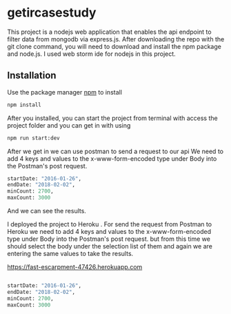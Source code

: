 # getircasestudy

This project is a nodejs web application that enables the api endpoint to filter data from mongodb via express.js.
After downloading the repo with the git clone command, you will need to download and install the npm package and node.js.
I used web storm ide for nodejs in this project.

## Installation

Use the package manager [npm](https://pip.pypa.io/en/stable/) to install
```bash
npm install
```
After you installed, you can start the project from terminal with access the project folder and you can get in with using 

```bash
npm run start:dev
```
After we get in we can use postman to send a request to our api
We need to add 4 keys and values to the x-www-form-encoded type under Body into the Postman's post request.

  ```python
  startDate: "2016-01-26",
  endDate: "2018-02-02",
  minCount: 2700,
  maxCount: 3000
```

And we can see the results.


I deployed the project to Heroku . For send the request from Postman to Heroku we need to add 4 keys and values to the x-www-form-encoded type under Body into the Postman's
post request. but from this time we should select the body under the selection list of them and again we are entering the same values to take the results.

https://fast-escarpment-47426.herokuapp.com

  ```python
  
  startDate: "2016-01-26",
  endDate: "2018-02-02",
  minCount: 2700,
  maxCount: 3000
```

